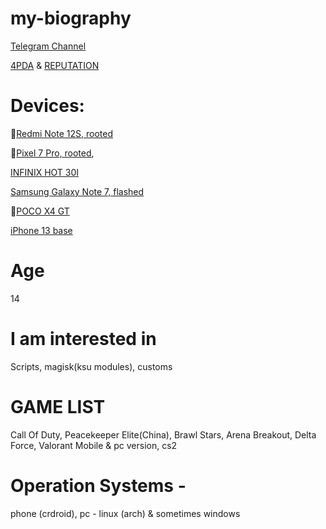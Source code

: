 # my-biography
[Telegram Channel](https://t.me/F1NDLE_cn)

[4PDA](https://4pda.to/forum/index.php?showuser=11974470) & [REPUTATION](https://4pda.to/forum/index.php?act=rep&view=history&mid=11974470)



# Devices: 
📱[Redmi Note 12S, rooted](https://4pda.to/devdb/redmi_note_12s)

📱[Pixel 7 Pro, rooted](https://4pda.to/devdb/google_pixel_7_pro),

[INFINIX HOT 30I](https://4pda.to/devdb/infinix_hot_30i)

[Samsung Galaxy Note 7, flashed](https://4pda.to/devdb/samsung_galaxy_note_7)

📱[POCO X4 GT](https://4pda.to/devdb/poco_x4_gt)

[iPhone 13 base](https://4pda.to/devdb/apple_iphone_13)

# Age
14

# I am interested in 
Scripts, magisk(ksu modules), customs

# GAME LIST
Call Of Duty, Peacekeeper Elite(China), Brawl Stars, Arena Breakout, Delta Force, Valorant Mobile & pc version, cs2

# Operation Systems - 
phone (crdroid), pc - linux (arch) & sometimes windows


